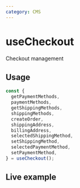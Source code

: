 ```yaml
---
category: CMS
---
```


<script setup>
import StackBlitzLiveExample from '../../components/StackBlitzLiveExample.vue'
</script>

# useCheckout

Checkout management

## Usage

```js
const {
  getPaymentMethods,
  paymentMethods,
  getShippingMethods,
  shippingMethods,
  createOrder,
  shippingAddress,
  billingAddress,
  selectedShippingMethod,
  setShippingMethod,
  selectedPaymentMethod,
  setPaymentMethod,
} = useCheckout();
```

## Live example

<StackBlitzLiveExample projectId="mkucmus/frontends-examples" example="UseCheckout" />
